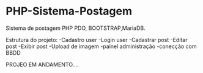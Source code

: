 # PHP-Sistema-Postagem

Sistema de postagem PHP PDO, BOOTSTRAP,MariaDB.

Estrutura do projeto:
-Cadastro user
-Login user
-Cadastrar post
-Editar post
-Exibir post
-Upload de imagem
-painel administração
-conecção com BBDD

PROJEO EM ANDAMENTO....
